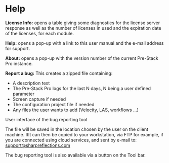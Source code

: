 # Help

**License Info:** opens a table giving some diagnostics for the license server response as well as the number of licenses in used and the expiration date of the licenses, for each module.

**Help:** opens a pop-up with a link to this user manual and the e-mail address for support.

**About:** opens a pop-up with the version number of the current Pre-Stack Pro instance.

**Report a bug:** This creates a zipped file containing:

* A description text
* The Pre-Stack Pro logs for the last N days, N being a user defined parameter
* Screen capture if needed
* The configuration project file if needed
* Any files the user wants to add \(Velocity, LAS, workflows …\)

User interface of the bug reporting tool

The file will be saved in the location chosen by the user on the client machine. ItIt can then be copied to your workstation, via FTP for example, if you are connected using cloud services, and sent by e-mail to: support@sharpreflections.com

The bug reporting tool is also available via a button on the Tool bar.

